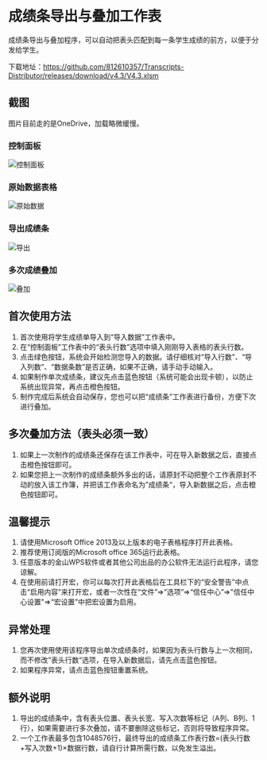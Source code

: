 # 成绩条导出与叠加工作表

成绩条导出与叠加程序，可以自动把表头匹配到每一条学生成绩的前方，以便于分发给学生。

下载地址：<https://github.com/812610357/Transcripts-Distributor/releases/download/v4.3/V4.3.xlsm>

## 截图

图片目前走的是OneDrive，加载略微缓慢。

### 控制面板

![控制面板](http://r.photo.store.qq.com/psc?/V13F63XS3Idc7j/BMx5ghM48a7CDUBX*cPfvOgTVkiO.pPBZDlrV.fUNK.a4ddx17XDZSkcZZrUr0H9TK32pNEln8OQnPcTz65mvv56Yw2lgUOr8dFL*D8Sky4!/r)

### 原始数据表格

![原始数据](http://r.photo.store.qq.com/psc?/V13F63XS3Idc7j/BMx5ghM48a7CDUBX*cPfvAw1ic0Tuqe40oyczPVVzrNKG8VUWyOJEaiTB6sV4piHYZt8VVS1EGQA.VsOy**YJ1xuWDzQK0UUizvM7B*StQQ!/r)

### 导出成绩条

![导出](http://r.photo.store.qq.com/psc?/V13F63XS3Idc7j/BMx5ghM48a7CDUBX*cPfvEvfK*Y7RTKrPKubpDTA8PZJ2WLXuPsLknXI6SOvlzWde*cIzDZgHg6HTasadMT*h1AU3dhVH3HxYdwyBlrnowU!/r)

### 多次成绩叠加

![叠加](http://r.photo.store.qq.com/psc?/V13F63XS3Idc7j/BMx5ghM48a7CDUBX*cPfvNPrasKou*J.4NmiF7fsfPGqtFiY69Eba9a4aEfAXbSGmJeilDYyGfGj6pHg0LNPIwHEpc8P3rntW6L1lRKUZv0!/r)

## 首次使用方法

1. 首次使用将学生成绩单导入到“导入数据”工作表中。
2. 在“控制面板”工作表中的“表头行数”选项中填入刚刚导入表格的表头行数。
3. 点击绿色按钮，系统会开始检测您导入的数据。请仔细核对“导入行数”、“导入列数”、“数据条数”是否正确，如果不正确，请手动手动输入。
4. 如果制作单次成绩条，建议先点击蓝色按钮（系统可能会出现卡顿），以防止系统出现异常，再点击橙色按钮。
5. 制作完成后系统会自动保存，您也可以把“成绩条”工作表进行备份，方便下次进行叠加。

## 多次叠加方法（表头必须一致）

1. 如果上一次制作的成绩条还保存在该工作表中，可在导入新数据之后，直接点击橙色按钮即可。
2. 如果您把上一次制作的成绩条额外多出的话，请原封不动把整个工作表原封不动的放入该工作簿，并把该工作表命名为”成绩条“，导入新数据之后，点击橙色按钮即可。

## 温馨提示

1. 请使用Microsoft Office 2013及以上版本的电子表格程序打开此表格。
2. 推荐使用订阅版的Microsoft office 365运行此表格。
3. 任意版本的金山WPS软件或者其他公司出品的办公软件无法运行此程序，请您谅解。
4. 在使用前请打开宏，你可以每次打开此表格后在工具栏下的“安全警告”中点击“启用内容”来打开宏，或者一次性在“文件”=>“选项”=>“信任中心”=>"信任中心设置"=>“宏设置”中把宏设置为启用。

## 异常处理

1. 您再次使用使用该程序导出单次成绩条时，如果因为表头行数与上一次相同，而不修改”表头行数“选项，在导入新数据后，请先点击蓝色按钮。
2. 如果程序异常，请点击蓝色按钮重置系统。

## 额外说明

1. 导出的成绩条中，含有表头位置、表头长宽、写入次数等标记（A列、B列、1行），如果需要进行多次叠加，请不要删除这些标记，否则将导致程序异常。
2. 一个工作表最多包含1048576行，最终导出的成绩条工作表行数=(表头行数+写入次数+1)×数据行数，请自行计算所需行数，以免发生溢出。
